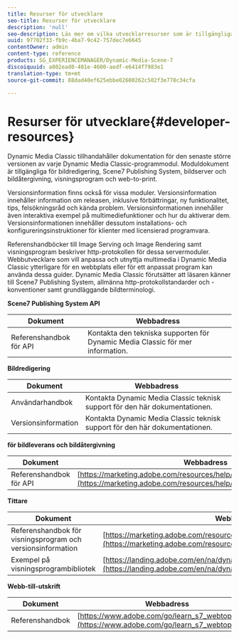 ```yaml
---
title: Resurser för utvecklare
seo-title: Resurser för utvecklare
description: 'null'
seo-description: Läs mer om vilka utvecklarresurser som är tillgängliga för Dynamic Media.
uuid: 97702f33-fb9c-4ba7-9c42-757dec7e6645
contentOwner: admin
content-type: reference
products: SG_EXPERIENCEMANAGER/Dynamic-Media-Scene-7
discoiquuid: a802ead0-401e-4600-aedf-e6414f7983e1
translation-type: tm+mt
source-git-commit: 88dad40ef625ebbe02600262c502f3e778c34cfa

---
```



# Resurser för utvecklare{#developer-resources}

Dynamic Media Classic tillhandahåller dokumentation för den senaste större versionen av varje Dynamic Media Classic-programmodul. Moduldokument är tillgängliga för bildredigering, Scene7 Publishing System, bildserver och bildåtergivning, visningsprogram och web-to-print.

Versionsinformation finns också för vissa moduler. Versionsinformation innehåller information om releasen, inklusive förbättringar, ny funktionalitet, tips, felsökningsråd och kända problem. Versionsinformationen innehåller även interaktiva exempel på multimediefunktioner och hur du aktiverar dem. Versionsinformationen innehåller dessutom installations- och konfigureringsinstruktioner för klienter med licensierad programvara.

Referenshandböcker till Image Serving och Image Rendering samt visningsprogram beskriver http-protokollen för dessa servermoduler. Webbutvecklare som vill anpassa och utnyttja multimedia i Dynamic Media Classic ytterligare för en webbplats eller för ett anpassat program kan använda dessa guider. Dynamic Media Classic förutsätter att läsaren känner till Scene7 Publishing System, allmänna http-protokollstandarder och -konventioner samt grundläggande bildterminologi.


**Scene7 Publishing System API**

| Dokument | Webbadress |
|--- |--- |
| Referenshandbok för API | Kontakta den tekniska supporten för Dynamic Media Classic för mer information. |

**Bildredigering**

| Dokument | Webbadress |
|--- |--- |
| Användarhandbok | Kontakta Dynamic Media Classic teknisk support för den här dokumentationen. |
| Versionsinformation | Kontakta Dynamic Media Classic teknisk support för den här dokumentationen. |

**för bildleverans och bildåtergivning**

| Dokument | Webbadress |
|--- |--- |
| Referenshandbok för API | [https://marketing.adobe.com/resources/help/en_US/s7/is_ir_api/index.html](https://marketing.adobe.com/resources/help/en_US/s7/is_ir_api/index.html) |

**Tittare**

| Dokument | Webbadress |
|--- |--- |
| Referenshandbok för visningsprogram och versionsinformation | [https://marketing.adobe.com/resources/help/en_US/s7/viewers_ref/index.html](https://marketing.adobe.com/resources/help/en_US/s7/viewers_ref/index.html) |
| Exempel på visningsprogrambibliotek | [https://landing.adobe.com/en/na/dynamic-media/ctir-2755/live-demos.html](https://landing.adobe.com/en/na/dynamic-media/ctir-2755/live-demos.htm) |


**Webb-till-utskrift**

| Dokument | Webbadress |
|--- |--- |
| Referenshandbok | [https://www.adobe.com/go/learn_s7_webtoprint_en](https://www.adobe.com/go/learn_s7_webtoprint_en) |
